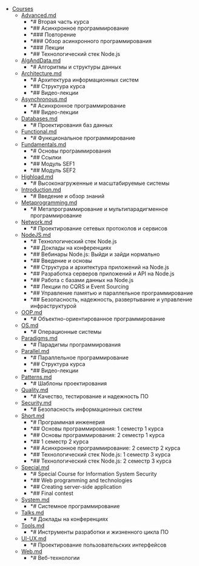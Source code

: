 - <a href = "E:\Node_projects\Node_Way\ArchivTSH_2\ArhivTimur_2\Index-master\Courses\cat.Courses\dir.Courses.md">Courses</a>
    - <a href = "E:\Node_projects\Node_Way\ArchivTSH_2\ArhivTimur_2\Index-master\Courses\Advanced.md">Advanced.md</a>
        - *# Вторая часть курса
        - *## Асинхронное программирование
        - *### Повторение
        - *### Обзор асинхронного программирования
        - *### Лекции
        - *## Технологический стек Node.js
    - <a href = "E:\Node_projects\Node_Way\ArchivTSH_2\ArhivTimur_2\Index-master\Courses\AlgAndData.md">AlgAndData.md</a>
        - *# Алгоритмы и структуры данных
    - <a href = "E:\Node_projects\Node_Way\ArchivTSH_2\ArhivTimur_2\Index-master\Courses\Architecture.md">Architecture.md</a>
        - *# Архитектура информационных систем
        - *## Структура курса
        - *## Видео-лекции
    - <a href = "E:\Node_projects\Node_Way\ArchivTSH_2\ArhivTimur_2\Index-master\Courses\Asynchronous.md">Asynchronous.md</a>
        - *# Асинхронное программирование
        - *## Видео-лекции
    - <a href = "E:\Node_projects\Node_Way\ArchivTSH_2\ArhivTimur_2\Index-master\Courses\Databases.md">Databases.md</a>
        - *# Проектирования баз данных
    - <a href = "E:\Node_projects\Node_Way\ArchivTSH_2\ArhivTimur_2\Index-master\Courses\Functional.md">Functional.md</a>
        - *# Функциональное программирование
    - <a href = "E:\Node_projects\Node_Way\ArchivTSH_2\ArhivTimur_2\Index-master\Courses\Fundamentals.md">Fundamentals.md</a>
        - *# Основы программирования
        - *## Ссылки
        - *## Модуль SEF1
        - *## Модуль SEF2
    - <a href = "E:\Node_projects\Node_Way\ArchivTSH_2\ArhivTimur_2\Index-master\Courses\Highload.md">Highload.md</a>
        - *# Высоконагруженные и масштабируемые системы
    - <a href = "E:\Node_projects\Node_Way\ArchivTSH_2\ArhivTimur_2\Index-master\Courses\Introduction.md">Introduction.md</a>
        - *# Введение и обзор знаний
    - <a href = "E:\Node_projects\Node_Way\ArchivTSH_2\ArhivTimur_2\Index-master\Courses\Metaprogramming.md">Metaprogramming.md</a>
        - *# Метапрограммирование и мультипарадигменное программирование
    - <a href = "E:\Node_projects\Node_Way\ArchivTSH_2\ArhivTimur_2\Index-master\Courses\Network.md">Network.md</a>
        - *# Проектирование сетевых протоколов и сервисов
    - <a href = "E:\Node_projects\Node_Way\ArchivTSH_2\ArhivTimur_2\Index-master\Courses\NodeJS.md">NodeJS.md</a>
        - *# Технологический стек Node.js
        - *## Доклады на конференциях
        - *## Вебинары Node.js: Выйди и зайди нормально
        - *## Введение и основы
        - *## Структура и архитектура приложений на Node.js
        - *## Разработка серверов приложений и API на Node.js
        - *## Работа с базами данных на Node.js
        - *## Лекции по CQRS и Event Sourcing
        - *## Управление памятью и параллельное программирование
        - *## Безопасность, надежность, развертывание и управление инфраструктурой
    - <a href = "E:\Node_projects\Node_Way\ArchivTSH_2\ArhivTimur_2\Index-master\Courses\OOP.md">OOP.md</a>
        - *# Объектно-ориентированное программирование
    - <a href = "E:\Node_projects\Node_Way\ArchivTSH_2\ArhivTimur_2\Index-master\Courses\OS.md">OS.md</a>
        - *# Операционные системы
    - <a href = "E:\Node_projects\Node_Way\ArchivTSH_2\ArhivTimur_2\Index-master\Courses\Paradigms.md">Paradigms.md</a>
        - *# Парадигмы программирования
    - <a href = "E:\Node_projects\Node_Way\ArchivTSH_2\ArhivTimur_2\Index-master\Courses\Parallel.md">Parallel.md</a>
        - *# Параллельное программирование
        - *## Структура курса
        - *## Видео-лекции
    - <a href = "E:\Node_projects\Node_Way\ArchivTSH_2\ArhivTimur_2\Index-master\Courses\Patterns.md">Patterns.md</a>
        - *# Шаблоны проектирования
    - <a href = "E:\Node_projects\Node_Way\ArchivTSH_2\ArhivTimur_2\Index-master\Courses\Quality.md">Quality.md</a>
        - *# Качество, тестирование и надежность ПО
    - <a href = "E:\Node_projects\Node_Way\ArchivTSH_2\ArhivTimur_2\Index-master\Courses\Security.md">Security.md</a>
        - *# Безопасность информационных систем
    - <a href = "E:\Node_projects\Node_Way\ArchivTSH_2\ArhivTimur_2\Index-master\Courses\Short.md">Short.md</a>
        - *# Программная инженерия
        - *## Основы программирования: 1 семестр 1 курса
        - *## Основы программирования: 2 семестр 1 курса
        - *## 1 семестр 2 курса
        - *## Асинхронное программирование: 2 семестр 2 курса
        - *## Технологический стек Node.js: 1 семестр 3 курса
        - *## Технологический стек Node.js: 2 семестр 3 курса
    - <a href = "E:\Node_projects\Node_Way\ArchivTSH_2\ArhivTimur_2\Index-master\Courses\Special.md">Special.md</a>
        - *# Special Course for Information System Security
        - *## Web programming and technologies
        - *## Creating server-side application
        - *## Final contest
    - <a href = "E:\Node_projects\Node_Way\ArchivTSH_2\ArhivTimur_2\Index-master\Courses\System.md">System.md</a>
        - *# Системное программирование
    - <a href = "E:\Node_projects\Node_Way\ArchivTSH_2\ArhivTimur_2\Index-master\Courses\Talks.md">Talks.md</a>
        - *# Доклады на конференциях
    - <a href = "E:\Node_projects\Node_Way\ArchivTSH_2\ArhivTimur_2\Index-master\Courses\Tools.md">Tools.md</a>
        - *# Инструменты разработки и жизненного цикла ПО
    - <a href = "E:\Node_projects\Node_Way\ArchivTSH_2\ArhivTimur_2\Index-master\Courses\UI-UX.md">UI-UX.md</a>
        - *# Проектирование пользовательских интерфейсов
    - <a href = "E:\Node_projects\Node_Way\ArchivTSH_2\ArhivTimur_2\Index-master\Courses\Web.md">Web.md</a>
        - *# Веб-технологии
